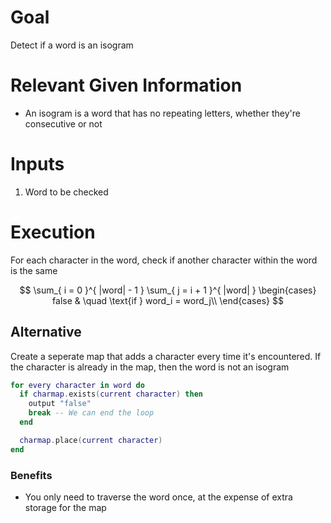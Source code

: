 # Goal
Detect if a word is an isogram

# Relevant Given Information
- An isogram is a word that has no repeating letters, whether they're consecutive or not

# Inputs
1. Word to be checked

# Execution
For each character in the word, check if another character within the word is the same

$$
\sum_{ i = 0 }^{ |word| - 1 }
\sum_{ j = i + 1 }^{ |word| }
\begin{cases}
false & \quad \text{if } word_i = word_j\\
\end{cases}
$$

## Alternative
Create a seperate map that adds a character every time it's encountered. If the character is already in the map, then the word is not an isogram

```lua
for every character in word do
  if charmap.exists(current character) then
    output "false"
    break -- We can end the loop
  end

  charmap.place(current character)
end

```

### Benefits
- You only need to traverse the word once, at the expense of extra storage for the map


